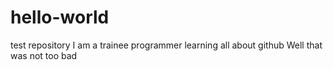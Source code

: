 # hello-world
test repository
I am a trainee programmer learning all about github
Well that was not too bad
